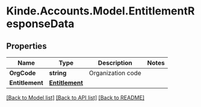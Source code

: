 # Kinde.Accounts.Model.EntitlementResponseData

## Properties

Name | Type | Description | Notes
------------ | ------------- | ------------- | -------------
**OrgCode** | **string** | Organization code | 
**Entitlement** | [**Entitlement**](Entitlement.md) |  | 

[[Back to Model list]](../README.md#documentation-for-models) [[Back to API list]](../README.md#documentation-for-api-endpoints) [[Back to README]](../README.md)

